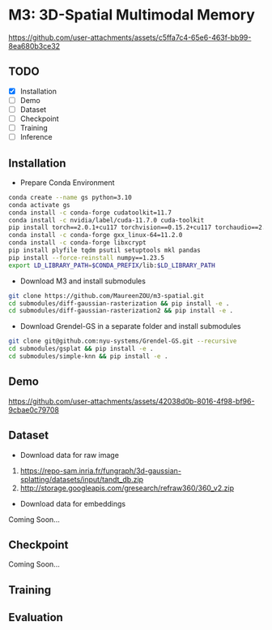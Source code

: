 # M3: 3D-Spatial Multimodal Memory
https://github.com/user-attachments/assets/c5ffa7c4-65e6-463f-bb99-8ea680b3ce32


## TODO
- [x] Installation
- [ ] Demo
- [ ] Dataset
- [ ] Checkpoint
- [ ] Training
- [ ] Inference

## Installation
* Prepare Conda Environment
```sh
conda create --name gs python=3.10
conda activate gs
conda install -c conda-forge cudatoolkit=11.7
conda install -c nvidia/label/cuda-11.7.0 cuda-toolkit
pip install torch==2.0.1+cu117 torchvision==0.15.2+cu117 torchaudio==2.0.2+cu117 -f https://download.pytorch.org/whl/torch_stable.html
conda install -c conda-forge gxx_linux-64=11.2.0
conda install -c conda-forge libxcrypt
pip install plyfile tqdm psutil setuptools mkl pandas
pip install --force-reinstall numpy==1.23.5
export LD_LIBRARY_PATH=$CONDA_PREFIX/lib:$LD_LIBRARY_PATH
```
* Download M3 and install submodules
```sh
git clone https://github.com/MaureenZOU/m3-spatial.git
cd submodules/diff-gaussian-rasterization && pip install -e .
cd submodules/diff-gaussian-rasterization2 && pip install -e .
```

* Download Grendel-GS in a separate folder and install submodules
```sh
git clone git@github.com:nyu-systems/Grendel-GS.git --recursive
cd submodules/gsplat && pip install -e .
cd submodules/simple-knn && pip install -e .
```

## Demo
https://github.com/user-attachments/assets/42038d0b-8016-4f98-bf96-9cbae0c79708

## Dataset
* Download data for raw image
1. https://repo-sam.inria.fr/fungraph/3d-gaussian-splatting/datasets/input/tandt_db.zip
2. http://storage.googleapis.com/gresearch/refraw360/360_v2.zip

* Download data for embeddings

Coming Soon...

## Checkpoint
Coming Soon...

## Training

## Evaluation
